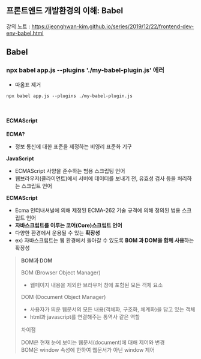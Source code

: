 ## 프론트엔드 개발환경의 이해: Babel

강의 노트 : https://jeonghwan-kim.github.io/series/2019/12/22/frontend-dev-env-babel.html

## Babel

### npx babel app.js --plugins './my-babel-plugin.js' 에러

- 따옴표 제거

```shell
npx babel app.js --plugins ./my-babel-plugin.js
```

<br>

#### ECMAScript

**ECMA?**

- 정보 통신에 대한 표준을 제정하는 비영리 표준화 기구

**JavaScript**
- ECMAScript 사양을 준수하는 범용 스크립팅 언어
- 웹브라우저(클라이언트)에서 서버에 데이터를 보내기 전, 유효성 검사 등을 처리하는 스크립트 언어

**ECMAScript**
- Ecma 인터내셔널에 의해 제정된 ECMA-262 기술 규격에 의해 정의된 범용 스크립트 언어
- **자바스크립트를 이루는 코어(Core)스크립트 언어**
- 다양한 환경에서 운용될 수 있는 **확장성**
- ex) 자바스크립트는 웹 환경에서 돌아갈 수 있도록 **BOM 과 DOM을 함께 사용**하는 확장성

> **BOM과 DOM**
> 
> BOM (Browser Object Manager)
>  - 웹페이지 내용을 제외한 브라우저 창에 포함된 모든 객체 요소
>
> DOM (Document Object Manager)
>  - 사용자가 띄운 웹문서의 모든 내용(객체화, 구조화, 체계화)을 담고 있는 객체
>  - html과 javascript를 연결해주는 통역사 같은 역할
>
> 차이점
> 
> DOM은 현재 눈에 보이는 웹문서(document)에 대해 제어와 변경
> <br> BOM은 window 속성에 한하여 웹문서가 아닌 window 제어